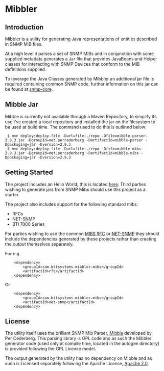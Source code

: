 # Mibbler

## Introduction
Mibbler is a utility for generating Java representations of entities described in SNMP MIB files.  

At a high level it parses a set of SNMP MIBs and in conjunction with some supplied metadata generates a Jar file 
that provides JavaBeans and Helper classes for interacting with SNMP Devices that conform to the MIB definitions supplied.

To leverage the Java Classes generated by Mibbler an additional jar file is required containing common SNMP code, further information
on this jar can be found at [snmp-core](https://github.com/btisystems/snmp-core).

## Mibble Jar
Mibble is currently not available through a Maven Repository, to simplify its use i've created a local repository and installed the jar on the filesystem to be 
used at build time.  The command used to do this is outlined below.

     $ mvn deploy:deploy-file -Durl=file:./repo -Dfile=mibble-parser-2.9.3.jar -DgroupId=net.percederberg -DartifactId=mibble-parser -Dpackaging=jar -Dversion=2.9.3
     $ mvn deploy:deploy-file -Durl=file:./repo -Dfile=mibble-mibs-2.9.3.jar -DgroupId=net.percederberg -DartifactId=mibble-mibs -Dpackaging=jar -Dversion=2.9.3


## Getting Started
The project includes an Hello World, this is located [here](./helloworld).  Third parties wishing to generate jars from 
SNMP Mibs should use this project as a starter. 

The project also includes support for the following standard mibs:

* RFCs
* NET-SNMP
* BTI 7000 Series 

For parties wishing to use the common [MIBS RFC](./mibs/rfc/src/main/resources/mibs) or 
[NET-SNMP](mibs/net-snmp/src/main/resources/mibs) they should include the dependencies generated by these projects
rather than creating the output themselves separately. 

For e.g. 

`````
    <dependency>
        <groupId>com.btisystems.mibbler.mibs</groupId>
        <artifactId>rfc</artifactId>
    <dependency>
`````

Or 

`````
    <dependency>
        <groupId>com.btisystems.mibbler.mibs</groupId>
        <artifactId>net-snmp</artifactId>
    <dependency>
`````

## License
The utility itself uses the brilliant SNMP Mib Parser, [Mibble](https://github.com/cederberg/mibble) developed by Per Cederberg.
 This parsing library is GPL code and as such the Mibbler generator code (used only at compile time, located in the autogen directory) is provided following the GPL License model.
 
 
The output generated by the utility has no dependency on Mibble and as such is Licensed separately following the Apache License, 
[Apache 2.0](http://opensource.org/licenses/Apache-2.0).  
